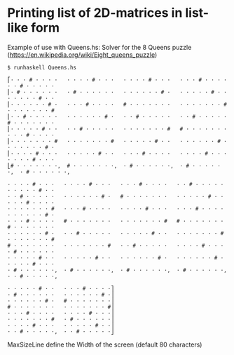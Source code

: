 Printing list of 2D-matrices in list-like form
==============================================

Example of use with Queens.hs: Solver for the 8 Queens puzzle (https://en.wikipedia.org/wiki/Eight_queens_puzzle)

    $ runhaskell Queens.hs
    
    ⎡· · · # · · · ·   · · · · # · · ·   · · · · # · · ·   · · · # · · · ·   · · # · · · · ·   
    ⎢· # · · · · · ·   · # · · · · · ·   · · · · · · # ·   · · · · · # · ·   · · · · · # · ·   
    ⎢· · · · · · # ·   · · · # · · · ·   # · · · · · · ·   · · · · · · · #   · · · · · · · #   
    ⎢· · # · · · · ·   · · · · · · # ·   · · # · · · · ·   · · # · · · · ·   # · · · · · · ·   
    ⎢· · · · · # · ·   · · # · · · · ·   · · · · · · · #   # · · · · · · ·   · · · # · · · ·   
    ⎢· · · · · · · #   · · · · · · · #   · · · · · # · ·   · · · · · · # ·   · · · · · · # ·   
    ⎢· · · · # · · ·   · · · · · # · ·   · · · # · · · ·   · · · · # · · ·   · · · · # · · ·   
    ⎣# · · · · · · ·,  # · · · · · · ·,  · # · · · · · ·,  · # · · · · · ·,  · # · · · · · ·,  
    
    · · · · # · · ·   · · · · # · · ·   · · · # · · · ·   · · # · · · · ·   · · · · · # · ·   
    · · # · · · · ·   · · · · · · # ·   # · · · · · · ·   · · · · · # · ·   · · · # · · · ·   
    · · · · · · · #   · · · # · · · ·   · · · · # · · ·   · · · # · · · ·   · · · · · · # ·   
    · · · # · · · ·   # · · · · · · ·   · · · · · · · #   # · · · · · · ·   # · · · · · · ·   
    · · · · · · # ·   · · # · · · · ·   · · · · · # · ·   · · · · · · · #   · · · · · · · #   
    # · · · · · · ·   · · · · · · · #   · · # · · · · ·   · · · · # · · ·   · # · · · · · ·   
    · · · · · # · ·   · · · · · # · ·   · · · · · · # ·   · · · · · · # ·   · · · · # · · ·   
    · # · · · · · ·,  · # · · · · · ·,  · # · · · · · ·,  · # · · · · · ·,  · · # · · · · ·,  
    
    · · · · · # · ·   · · · # · · · ·⎤
    · # · · · · · ·   · · · · · · # ·⎥
    · · · · · · # ·   # · · · · · · ·⎥
    # · · · · · · ·   · · · · · · · #⎥
    · · · # · · · ·   · · · · # · · ·⎥
    · · · · · · · #   · # · · · · · ·⎥
    · · · · # · · ·   · · · · · # · ·⎥
    · · # · · · · ·,  · · # · · · · ·⎦

MaxSizeLine define the Width of the screen (default 80 characters)
